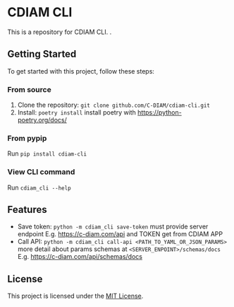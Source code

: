 # CDIAM CLI

This is a repository for CDIAM CLI. .

## Getting Started

To get started with this project, follow these steps:

### From source
1. Clone the repository: `git clone github.com/C-DIAM/cdiam-cli.git`
2. Install: `poetry install` install poetry with https://python-poetry.org/docs/

### From pypip
Run `pip install cdiam-cli` 

### View CLI command
Run `cdiam_cli --help`

## Features

- Save token: `python -m cdiam_cli save-token` must provide server endpoint E.g. https://c-diam.com/api and TOKEN get from CDIAM APP
- Call API: `python -m cdiam_cli call-api <PATH_TO_YAML_OR_JSON_PARAMS>` more detail about params schemas at `<SERVER_ENPOINT>/schemas/docs` E.g. https://c-diam.com/api/schemas/docs



## License

This project is licensed under the [MIT License](LICENSE).
